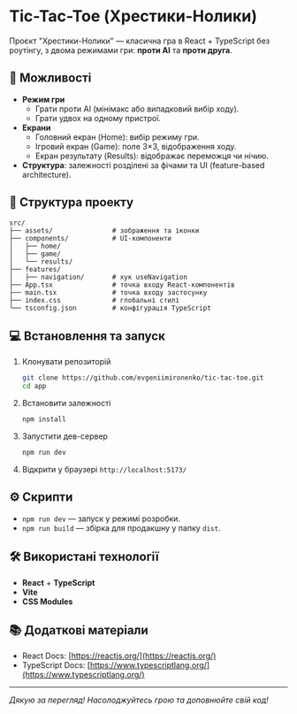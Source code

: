 # Tic-Tac-Toe (Хрестики-Нолики)

Проєкт "Хрестики-Нолики" — класична гра в React + TypeScript без роутінгу, з двома режимами гри: **проти AI** та **проти друга**.

## 🚀 Можливості

* **Режим гри**
  * Грати проти AI (мінімакс або випадковий вибір ходу).
  * Грати удвох на одному пристрої.
* **Екрани**
  * Головний екран (Home): вибір режиму гри.
  * Ігровий екран (Game): поле 3×3, відображення ходу.
  * Екран результату (Results): відображає переможця чи нічию.
* **Структура**: залежності розділені за фічами та UI (feature-based architecture).

## 📁 Структура проекту

```
src/
├── assets/               # зображення та іконки
├── components/           # UI-компоненти
│   ├── home/
│   ├── game/
│   └── results/
├── features/
│   ├── navigation/       # хук useNavigation
├── App.tsx               # точка входу React-компонентів
├── main.tsx              # точка входу застосунку
├── index.css             # глобальні стилі
└── tsconfig.json         # конфігурація TypeScript
```

## 💻 Встановлення та запуск

1. Клонувати репозиторій

   ```bash
   git clone https://github.com/evgeniimironenko/tic-tac-toe.git
   cd app
   ```
2. Встановити залежності

   ```bash
   npm install
   ```
3. Запустити дев-сервер

   ```bash
   npm run dev
   ```
4. Відкрити у браузері `http://localhost:5173/`

## ⚙️ Скрипти

* `npm run dev` — запуск у режимі розробки.
* `npm run build` — збірка для продакшну у папку `dist`.

## 🛠 Використані технології

* **React** + **TypeScript**
* **Vite**
* **CSS Modules**

## 📚 Додаткові матеріали

* React Docs: [https://reactjs.org/](https://reactjs.org/)
* TypeScript Docs: [https://www.typescriptlang.org/](https://www.typescriptlang.org/)

---

*Дякую за перегляд! Насолоджуйтесь грою та доповнюйте свій код!*
